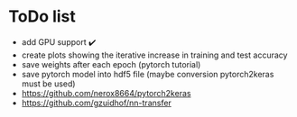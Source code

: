 # ToDo list

* add GPU support :heavy_check_mark:
* create plots showing the iterative increase in training and test accuracy
* save weights after each epoch (pytorch tutorial)
* save pytorch model into hdf5 file (maybe conversion pytorch2keras must be used)
* https://github.com/nerox8664/pytorch2keras
* https://github.com/gzuidhof/nn-transfer